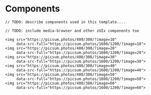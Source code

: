 # Components


`// TODO: describe components used in this template....`

`// TODO: include media-browser and other zUIx components too`


<div layout="columns center-center">
<div data-ui-load="https://genielabs.github.io/glabs.it/ui/controllers/image_ticker"
     data-ui-options="contentOptions.imageTicker"
     class="max-width-400">

    <img src="https://picsum.photos/400/300/?image=10"
         data-src-full="https://picsum.photos/1600/1200/?image=10">
    <img src="https://picsum.photos/400/300/?image=20"
         data-src-full="https://picsum.photos/1600/1200/?image=20">
    <img src="https://picsum.photos/400/300/?image=30"
         data-src-full="https://picsum.photos/1600/1200/?image=30">
    <img src="https://picsum.photos/400/300/?image=40"
         data-src-full="https://picsum.photos/1600/1200/?image=40">
    <img src="https://picsum.photos/400/300/?image=50"
         data-src-full="https://picsum.photos/1600/1200/?image=50">
    <img src="https://picsum.photos/400/300/?image=60"
         data-src-full="https://picsum.photos/1600/1200/?image=60">

</div></div>
